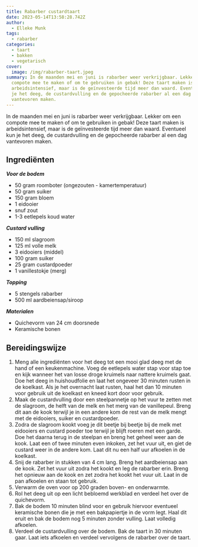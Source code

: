 ```yaml
---
title: Rabarber custardtaart
date: 2023-05-14T13:58:28.742Z
author:
  - Elleke Munk
tags:
  - rabarber
categories:
  - taart
  - bakken
  - vegetarisch
cover:
  image: /img/rabarber-taart.jpeg
summary: In de maanden mei en juni is rabarber weer verkrijgbaar. Lekker om een
  compote mee te maken of om te gebruiken in gebak! Deze taart maken is
  arbeidsintensief, maar is de geïnvesteerde tijd meer dan waard. Eventueel kun
  je het deeg, de custardvulling en de gepocheerde rabarber al een dag
  vantevoren maken.
---
```

In de maanden mei en juni is rabarber weer verkrijgbaar. Lekker om een compote mee te maken of om te gebruiken in gebak! Deze taart maken is arbeidsintensief, maar is de geïnvesteerde tijd meer dan waard. Eventueel kun je het deeg, de custardvulling en de gepocheerde rabarber al een dag vantevoren maken.

## Ingrediënten

***Voor de bodem***

* 50 gram roomboter (ongezouten - kamertemperatuur)
* 50 gram suiker
* 150 gram bloem
* 1 eidooier
* snuf zout
* 1-3 eetlepels koud water

***Custard vulling***

* 150 ml slagroom
* 125 ml volle melk
* 3 eidooiers (middel)
* 100 gram suiker
* 25 gram custardpoeder
* 1 vanillestokje (merg)

***Topping***

* 5 stengels rabarber
* 500 ml aardbeiensap/siroop

***Materialen***

* Quichevorm van 24 cm doorsnede
* Keramische bonen

## Bereidingswijze

1. Meng alle ingrediënten voor het deeg tot een mooi glad deeg met de hand of een keukenmachine. Voeg de eetlepels water stap voor stap toe en kijk wanneer het van losse droge kruimels naar nattere kruimels gaat. Doe het deeg in huishoudfolie en laat het ongeveer 30 minuten rusten in de koelkast. Als je het overnacht laat rusten, haal het dan 10 minuten voor gebruik uit de koelkast en kneed kort door voor gebruik. 
2. Maak de custardvulling door een steelpannetje op het vuur te zetten met de slagroom, de helft van de melk en het merg van de vanillepeul. Breng dit aan de kook terwijl je in een andere kom de rest van de melk mengt met de eidooiers, suiker en custardpoeder.
3. Zodra de slagroom kookt voeg je dit beetje bij beetje bij de melk met eidooiers en custard poeder toe terwijl je blijft roeren met een garde. Doe het daarna terug in de steelpan en breng het geheel weer aan de kook. Laat een of twee minuten even inkoken, zet het vuur uit, en giet de custard weer in de andere kom. Laat dit nu een half uur afkoelen in de koelkast.
4. Snij de rabarber in stukken van 4 cm lang. Breng het aardbeiensap aan de kook. Zet het vuur uit zodra het kookt en leg de rabarber erin. Breng het opnieuw aan de kook en zet zodra het kookt het vuur uit. Laat in de pan afkoelen en staan tot gebruik. 
5. Verwarm de oven voor op 200 graden boven- en onderwarmte.
6. Rol het deeg uit op een licht bebloemd werkblad en verdeel het over de quichevorm.
7. Bak de bodem 10 minuten blind voor en gebruik hiervoor eventueel keramische bonen die je met een bakpapiertje in de vorm legt. Haal dit eruit en bak de bodem nog 5 minuten zonder vulling. Laat volledig afkoelen.
8. Verdeel de custardvulling over de bodem. Bak de taart in 30 minuten gaar. Laat iets afkoelen en verdeel vervolgens de rabarber over de taart.